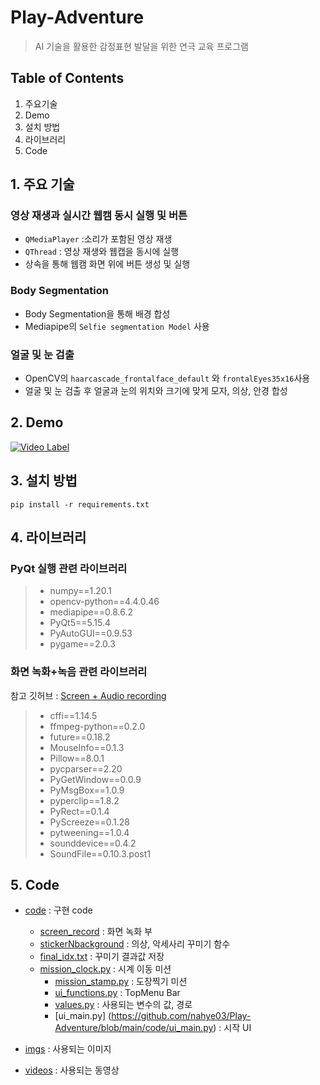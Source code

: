 # Play-Adventure
>AI 기술을 활용한 감정표현 발달을 위한 연극 교육 프로그램

## Table of Contents
1. 주요기술
2. Demo
3. 설치 방법
4. 라이브러리
5. Code

## 1. 주요 기술
### 영상 재생과 실시간 웹캠 동시 실행 및 버튼
- `QMediaPlayer` :소리가 포함된 영상 재생
- `QThread` : 영상 재생와 웹캡을 동시에 실행
- 상속을 통해 웹캠 화면 위에 버튼 생성 및 실행
### **Body Segmentation**
- Body Segmentation을 통해 배경 합성
- Mediapipe의 `Selfie segmentation Model` 사용
### **얼굴 및 눈 검출**
- OpenCV의 `haarcascade_frontalface_default` 와 `frontalEyes35x16`사용
- 얼굴 및 눈 검출 후 얼굴과 눈의 위치와 크기에 맞게 모자, 의상, 안경 합성

## 2. Demo
[![Video Label](http://img.youtube.com/vi/gZjyD-FFKBA/0.jpg)](https://youtu.be/gZjyD-FFKBA)

## 3. 설치 방법
```
pip install -r requirements.txt
```

## 4. 라이브러리
### PyQt 실행 관련 라이브러리
> - numpy==1.20.1
> - opencv-python==4.4.0.46
> - mediapipe==0.8.6.2
> - PyQt5==5.15.4
> - PyAutoGUI==0.9.53
> - pygame==2.0.3

### 화면 녹화+녹음 관련 라이브러리
참고 깃허브 : [Screen + Audio recording](https://github.com/Pranav433/screen_recorder)

> - cffi==1.14.5
> - ffmpeg-python==0.2.0
> - future==0.18.2
> - MouseInfo==0.1.3
> - Pillow==8.0.1
> - pycparser==2.20
> - PyGetWindow==0.0.9
> - PyMsgBox==1.0.9
> - pyperclip==1.8.2
> - PyRect==0.1.4
> - PyScreeze==0.1.28
> - pytweening==1.0.4
> - sounddevice==0.4.2
> - SoundFile==0.10.3.post1

## 5. Code
- [code](https://github.com/nahye03/Play-Adventure/tree/main/code) : 구현 code
  - [screen_record](https://github.com/nahye03/Play-Adventure/tree/main/code/screen_record) : 화면 녹화 부
  - [stickerNbackground](https://github.com/nahye03/Play-Adventure/tree/main/code/stickerNbackground) : 의상, 악세사리 꾸미기 함수
  - [final_idx.txt](https://github.com/nahye03/Play-Adventure/blob/main/code/final_idx.txt) : 꾸미기 결과값 저장
  - [mission_clock.py](https://github.com/nahye03/Play-Adventure/blob/main/code/mission_clock.py) : 시계 이동 미션
    - [mission_stamp.py](https://github.com/nahye03/Play-Adventure/blob/main/code/mission_stamp.py) : 도장찍기 미션
    - [ui_functions.py](https://github.com/nahye03/Play-Adventure/blob/main/code/ui_functions.py) : TopMenu Bar
    - [values.py](https://github.com/nahye03/Play-Adventure/blob/main/code/values.py) : 사용되는 변수의 값, 경로
    - [ui_main.py] (https://github.com/nahye03/Play-Adventure/blob/main/code/ui_main.py) : 시작 UI
  
- [imgs](https://github.com/nahye03/Play-Adventure/tree/main/imgs) : 사용되는 이미지
- [videos](https://github.com/nahye03/Play-Adventure/tree/main/videos) : 사용되는 동영상

